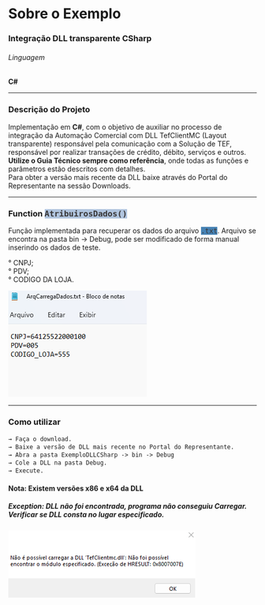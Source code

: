 <h1 font-family: "Arial">Sobre o Exemplo</h1>

### Integração DLL transparente CSharp

###### Linguagem
**C#**

<hr>

### Descrição do Projeto 

Implementação em **C#**, com o objetivo de auxiliar no processo de integração da Automação Comercial com DLL TefClientMC (Layout transparente) responsável pela comunicação com a Solução de TEF, responsável por realizar transações de crédito, débito, serviços e outros. \
<b>Utilize o Guia Técnico sempre como referência</b>, onde todas as funções e parâmetros estão descritos com detalhes. \
Para obter a versão mais recente da DLL baixe através do Portal do Representante na sessão Downloads.

<hr>

<h3>Function <kbd style="background-color: #B0C4DE; color:#383637" >AtribuirosDados()</kbd> </h3>

Função implementada para recuperar os dados do arquivo <kbd style="background-color: #4682B4; color:#383637" >.txt</kbd>. Arquivo se encontra na pasta bin → Debug, pode ser modificado de forma manual inserindo os dados de teste.

° CNPJ; \
° PDV; \
° CODIGO DA LOJA. 

![](./FunctionArquivoTxt.png)
<hr>

### Como utilizar 

````
→ Faça o download.  
→ Baixe a versão de DLL mais recente no Portal do Representante.
→ Abra a pasta ExemploDLLCSharp -> bin -> Debug
→ Cole a DLL na pasta Debug.
→ Execute.

````
<h4> <b> Nota: Existem versões x86 e x64 da DLL</b> </h4>

<h5> <b> Exception: DLL não foi encontrada, programa não conseguiu Carregar. Verificar se DLL consta no lugar especificado.</b> </h5>

![](./exception.png)
